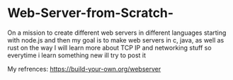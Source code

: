 # Web-Server-from-Scratch-
On a mission to create different web servers in different languages starting with node.js and then my goal is to make web servers in c, java, as well as rust on the way I will learn more about TCP IP and networking stuff so everytime i learn something new ill try to post it 

My refrences:
https://build-your-own.org/webserver

